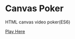 # Canvas Poker
HTML canvas video poker(ES6)

[Play Here](http://scriptingaway.com/canvas_poker/poker.html)
